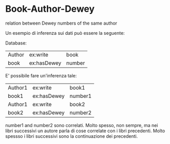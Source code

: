 # Book-Author-Dewey
relation between Dewey numbers of the same author

Un esempio di inferenza sui dati può essere la seguente:

Database:
<table>
<tr></tr><td>Author</td> <td>ex:write</td> <td>book</td><tr>
<tr></tr><td>book</td> <td>ex:hasDewey</td> <td>number</td></tr>
</table>
E' possibile fare un'inferenza tale:
<table>
<tr></tr><td>Author1</td> <td>ex:write</td> <td>book1</td><tr>
<tr></tr><td>book1</td> <td>ex:hasDewey</td> <td>number1</td></tr>
<tr></tr><td>Author1</td> <td>ex:write</td> <td>book2</td><tr>
<tr></tr><td>book2</td> <td>ex:hasDewey</td> <td>number2</td></tr>
</table>

number1 and number2 sono correlati. Molto spesso, non sempre, ma nei libri successivi un autore parla di cose correlate con i libri precedenti. Molto spessso i libri successivi sono la continuazione dei precedenti.
